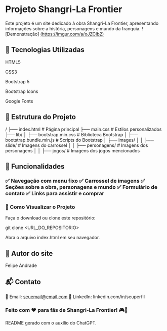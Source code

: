 # Projeto Shangri-La Frontier

Este projeto é um site dedicado à obra Shangri-La Frontier, apresentando informações sobre a história, personagens e mundo da franquia.
![Demonstração] [(https://imgur.com/a/oJZClb2)](https://imgur.com/rMWCvAB)
## 📌 Tecnologias Utilizadas

HTML5

CSS3

Bootstrap 5

Bootstrap Icons

Google Fonts

## 📂 Estrutura do Projeto

/
├── index.html  # Página principal
├── main.css  # Estilos personalizados
├── lib/
│   ├── bootstrap.min.css  # Biblioteca Bootstrap
│   ├── bootstrap.bundle.min.js  # Scripts do Bootstrap
│   ├── images/
│   │   ├── slide/  # Imagens do carrossel
│   │   ├── personagens/  # Imagens dos personagens
│   │   ├── jogos/  # Imagens dos jogos mencionados

## 📸 Funcionalidades

### ✅ Navegação com menu fixo ✅ Carrossel de imagens ✅ Seções sobre a obra, personagens e mundo ✅ Formulário de contato ✅ Links para assistir e comprar

### 📖 Como Visualizar o Projeto

Faça o download ou clone este repositório:

git clone <URL_DO_REPOSITORIO>

Abra o arquivo index.html em seu navegador.

## 👤 Autor do site

Felipe Andrade

## 📬 Contato
📧 Email: seuemail@email.com
💼 LinkedIn: linkedin.com/in/seuperfil

### Feito com ❤️ para fãs de Shangri-La Frontier! 🎮📖

README gerado com o auxílio do ChatGPT.
